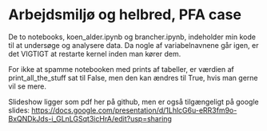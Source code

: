 # Arbejdsmiljø og helbred, PFA case

De to notebooks, koen_alder.ipynb og brancher.ipynb, indeholder min kode til at undersøge og analysere data. Da nogle af variabelnavnene går igen, er det VIGTIGT at restarte kernel inden man kører dem. 

For ikke at spamme notebooken med prints af tabeller, er værdien af print_all_the_stuff sat til False, men den kan ændres til True, hvis man gerne vil se mere. 

Slideshow ligger som pdf her på github, men er også tilgængeligt på google slides: https://docs.google.com/presentation/d/1LhlcG6u-eRR3fm9o-BxQNDkJds-i_GLnLGSqt3icHrA/edit?usp=sharing 
